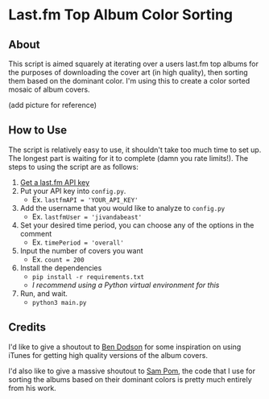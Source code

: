 # Last.fm Top Album Color Sorting

## About
This script is aimed squarely at iterating over a users last.fm top albums for the purposes of downloading the cover art (in high quality), then sorting them based on the dominant color. I'm using this to create a color sorted mosaic of album covers. 

(add picture for reference)

## How to Use

The script is relatively easy to use, it shouldn't take too much time to set up. The longest part is waiting for it to complete (damn you rate limits!). The steps to using the script are as follows:

1. [Get a last.fm API key](https://www.last.fm/api/account/create)
2. Put your API key into `config.py`.
    * Ex. `lastfmAPI = 'YOUR_API_KEY'`
3. Add the username that you would like to analyze to `config.py`
    * Ex. `lastfmUser = 'jivandabeast'`
4. Set your desired time period, you can choose any of the options in the comment
    * Ex. `timePeriod = 'overall'`
5. Input the number of covers you want
    * Ex. `count = 200`
6. Install the dependencies
    * `pip install -r requirements.txt`
    * *I recommend using a Python virtual environment for this*
7. Run, and wait.
    * `python3 main.py`

## Credits
I'd like to give a shoutout to [Ben Dodson](https://github.com/bendodson/) for some inspiration on using iTunes for getting high quality versions of the album covers.

I'd also like to give a massive shoutout to [Sam Pom](https://github.com/SamPom100), the code that I use for sorting the albums based on their dominant colors is pretty much entirely from his work. 